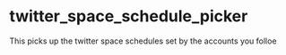 # twitter_space_schedule_picker
This picks up the twitter space schedules set by the accounts you folloe
